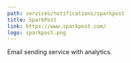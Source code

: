 ```yaml
---
path: services/notifications/sparkpost
title: SparkPost
link: https://www.sparkpost.com/
logo: sparkpost.png
---
```


Email sending service with analytics.
